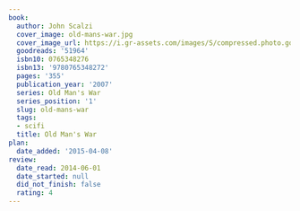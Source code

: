 ```yaml
---
book:
  author: John Scalzi
  cover_image: old-mans-war.jpg
  cover_image_url: https://i.gr-assets.com/images/S/compressed.photo.goodreads.com/books/1487044882l/51964._SX98_.jpg
  goodreads: '51964'
  isbn10: 0765348276
  isbn13: '9780765348272'
  pages: '355'
  publication_year: '2007'
  series: Old Man's War
  series_position: '1'
  slug: old-mans-war
  tags:
  - scifi
  title: Old Man's War
plan:
  date_added: '2015-04-08'
review:
  date_read: 2014-06-01
  date_started: null
  did_not_finish: false
  rating: 4
---
```

